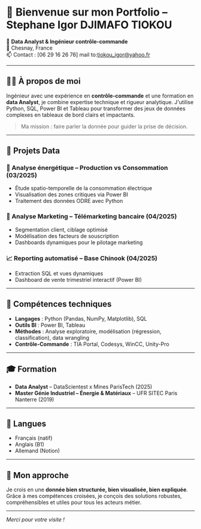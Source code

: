# 👋 Bienvenue sur mon Portfolio – Stephane Igor DJIMAFO TIOKOU

🎯 **Data Analyst & Ingénieur contrôle-commande**  
📍 Chesnay, France  
📫 Contact : [06 29 16 26 76]
            mail to:tiokou_igor@yahoo.fr

---

## 👨‍💻 À propos de moi

Ingénieur avec une expérience en **contrôle-commande** et une formation en **data Analyst**, je combine expertise technique et rigueur analytique. 
J'utilise Python, SQL, Power BI et Tableau pour transformer des jeux de données complexes en tableaux de bord clairs et impactants.

> Ma mission : faire parler la donnée pour guider la prise de décision.

---

## 🧠 Projets Data

### 🔋 Analyse énergétique – Production vs Consommation (03/2025)
- Étude spatio-temporelle de la consommation électrique
- Visualisation des zones critiques via Power BI
- Traitement des données ODRE avec Python

### 💼 Analyse Marketing – Télémarketing bancaire (04/2025)
- Segmentation client, ciblage optimisé
- Modélisation des facteurs de souscription
- Dashboards dynamiques pour le pilotage marketing

### 📈 Reporting automatisé – Base Chinook (04/2025)
- Extraction SQL et vues dynamiques
- Dashboard de vente trimestriel interactif (Power BI)

---

## 🧰 Compétences techniques

- **Langages** : Python (Pandas, NumPy, Matplotlib), SQL
- **Outils BI** : Power BI, Tableau
- **Méthodes** : Analyse exploratoire, modélisation (régression, classification), data wrangling
- **Contrôle-Commande** : TIA Portal, Codesys, WinCC, Unity-Pro

---

## 🎓 Formation

- **Data Analyst** – DataScientest x Mines ParisTech (2025)
- **Master Génie Industriel – Énergie & Matériaux** – UFR SITEC Paris Nanterre (2019)

---

## 💬 Langues

- Français (natif)
- Anglais (B1)
- Allemand (Notion)

---

## 🚀 Mon approche

Je crois en une **donnée bien structurée, bien visualisée, bien expliquée**. Grâce à mes compétences croisées, je conçois des solutions robustes, compréhensibles et utiles pour tous les acteurs métier.

---

*Merci pour votre visite !*
